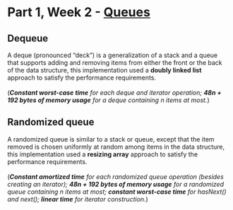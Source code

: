 # Part 1, Week 2 - [Queues](https://coursera.cs.princeton.edu/algs4/assignments/queues/specification.php) 
## Dequeue
A deque (pronounced “deck”) is a generalization of a stack and a queue that supports adding and removing items from either the front or the back of the data structure, 
this implementation used a **doubly linked list** approach to satisfy the performance requirements.\
\
(***Constant worst-case time** for each deque and iterator operation; **48n + 192 bytes of memory usage** for a deque containing n items at most.*) 
## Randomized queue
A randomized queue is similar to a stack or queue, except that the item removed is chosen uniformly at random among items in the data structure,
this implementation used a **resizing array** approach to satisfy the performance requirements.\
\
(***Constant amortized time** for each randomized queue operation (besides creating an iterator); 
**48n + 192 bytes of memory usage** for a randomized queue containing n items at most;
**constant worst-case time** for hasNext() and next(); **linear time** for iterator construction.*)
